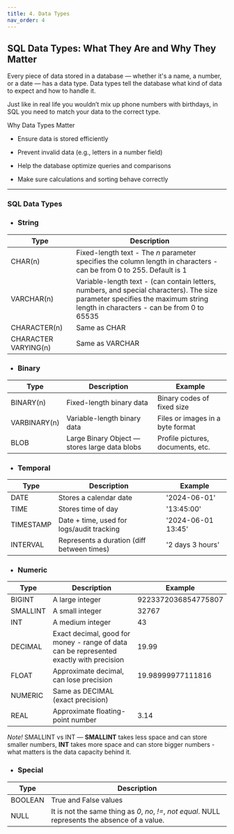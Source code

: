 ```yaml
---
title: 4. Data Types
nav_order: 4
---
```


## SQL Data Types: What They Are and Why They Matter

Every piece of data stored in a database — whether it's a name, a number, or a date — has a data type. Data types tell the database what kind of data to expect and how to handle it.

Just like in real life you wouldn’t mix up phone numbers with birthdays, in SQL you need to match your data to the correct type.

Why Data Types Matter

- Ensure data is stored efficiently

- Prevent invalid data (e.g., letters in a number field)

- Help the database optimize queries and comparisons

- Make sure calculations and sorting behave correctly

---
### SQL Data Types
- ### String

| Type | Description |
|------|-------------|
| CHAR(n) | Fixed-length text - The _n_ parameter specifies the column length in characters  - can be from 0 to 255. Default is 1|
| VARCHAR(n) | Variable-length text	-  (can contain letters, numbers, and special characters). The size parameter specifies the maximum string length in characters - can be from 0 to 65535|
| CHARACTER(n) | Same as CHAR | 
| CHARACTER VARYING(n) | Same as VARCHAR |

- ### Binary

| Type | Description | Example |
|------|-------------|---------|
| BINARY(n) | Fixed-length binary data | Binary codes of fixed size |
| VARBINARY(n) | Variable-length binary data | Files or images in a byte format |
| BLOB |Large Binary Object — stores large data blobs | Profile pictures, documents, etc. |


- ### Temporal 

| Type | Description | Example |
|------|-------------|---------|
| DATE | Stores a calendar date | '2024-06-01' |
| TIME | Stores time of day | '13:45:00' |
|TIMESTAMP | Date + time, used for logs/audit tracking | '2024-06-01 13:45' |	
|INTERVAL | Represents a duration (diff between times) | '2 days 3 hours' |

- ### Numeric 

| Type | Description | Example |
|------|-------------|---------|
| BIGINT | A large integer | 9223372036854775807 |
| SMALLINT | A small integer | 32767 |
| INT | A medium integer | 43 |
| DECIMAL | Exact decimal, good for money - range of data can be represented exactly with precision| 19.99 |
| FLOAT | Approximate decimal, can lose precision | 19.98999977111816 |
| NUMERIC | Same as DECIMAL (exact precision) |
| REAL | Approximate floating-point number | 3.14 |

_Note!_ SMALLINT vs INT — __SMALLINT__ takes less space and can store smaller numbers, __INT__ takes more space and can store bigger numbers - what matters is the data capacity behind it.

- ### Special

| Type | Description |
|------|-------------|
| BOOLEAN | True and False values|
| NULL | It is not the same thing as _0_, _no_, _!=_, _not equal_. NULL represents the absence of a value. 